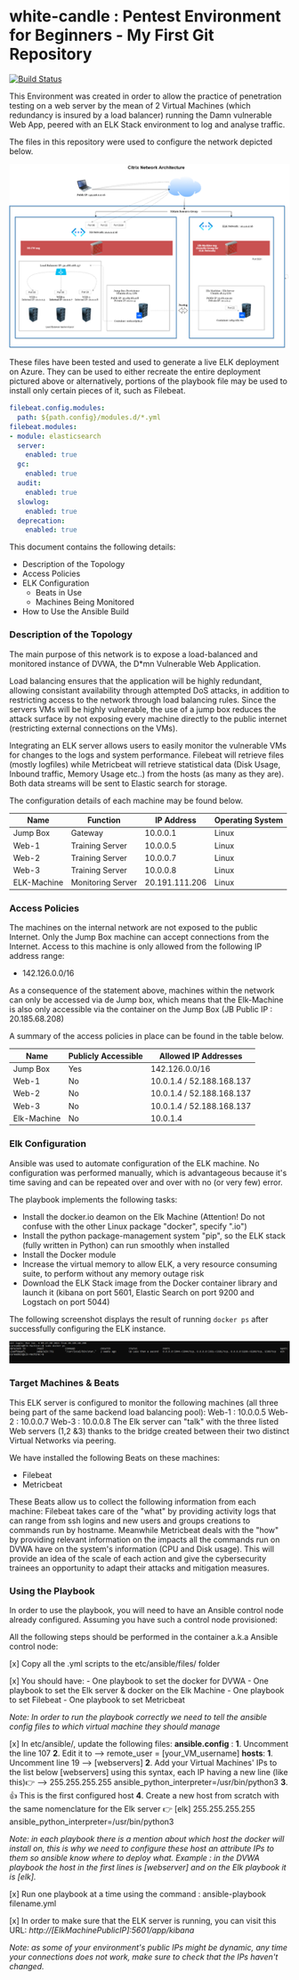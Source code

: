 # white-candle : Pentest Environment for Beginners - My First Git Repository

[![Build Status](https://travis-ci.org/joemccann/dillinger.svg?branch=master)](https://travis-ci.org/joemccann/dillinger)

This Environment was created in order to allow the practice of penetration testing on a web server by the mean of 2 Virtual Machines (which redundancy is insured by a load balancer) running the Damn vulnerable Web App, peered with an ELK Stack environment to log and analyse traffic. 

The files in this repository were used to configure the network depicted below.

![NS Resource Group](https://github.com/afolletet/white-candle/blob/main/3.%20Diagrams/NA-Network.png?raw=true)

These files have been tested and used to generate a live ELK deployment on Azure. They can be used to either recreate the entire deployment pictured above or alternatively,  portions of the playbook file may be used to install only certain pieces of it, such as Filebeat.

```yml
filebeat.config.modules:
  path: ${path.config}/modules.d/*.yml
filebeat.modules:
- module: elasticsearch
  server:
    enabled: true
  gc:
    enabled: true
  audit:
    enabled: true
  slowlog:
    enabled: true
  deprecation:
    enabled: true
```

This document contains the following details:
- Description of the Topology
- Access Policies
- ELK Configuration
  - Beats in Use
  - Machines Being Monitored
- How to Use the Ansible Build

### Description of the Topology

The main purpose of this network is to expose a load-balanced and monitored instance of DVWA, the D*mn Vulnerable Web Application.

Load balancing ensures that the application will be highly redundant, allowing consistant availability through attempted DoS attacks, in addition to restricting access to the network through load balancing rules.
Since the servers VMs will be highly vulnerable, the use of a jump box reduces the attack surface by not exposing every machine directly to the public internet (restricting external connections on the VMs).

Integrating an ELK server allows users to easily monitor the vulnerable VMs for changes to the logs and system performance.
Filebeat will retrieve files (mostly logfiles) while Metricbeat will retrieve statistical data (Disk Usage, Inbound traffic, Memory Usage etc..) from the hosts (as many as they are). Both data streams will be sent to Elastic search for storage.

The configuration details of each machine may be found below.

| Name        | Function          | IP Address     | Operating System |
|-------------|-------------------|----------------|------------------|
| Jump Box    | Gateway           | 10.0.0.1       | Linux            |
| Web-1       | Training Server   | 10.0.0.5       | Linux            |
| Web-2       | Training Server   | 10.0.0.7       | Linux            |  
| Web-3       | Training Server   | 10.0.0.8       | Linux            |
| ELK-Machine | Monitoring Server | 20.191.111.206 | Linux            |

### Access Policies

The machines on the internal network are not exposed to the public Internet. Only the Jump Box machine can accept connections from the Internet. Access to this machine is only allowed from the following IP address range:
- 142.126.0.0/16

As a consequence of the statement above, machines within the network can only be accessed via de Jump box, which means that the Elk-Machine is also only accessible via the container on the Jump Box (JB Public IP : 20.185.68.208)

A summary of the access policies in place can be found in the table below.

| Name          | Publicly Accessible | Allowed IP Addresses      |
|---------------|---------------------|---------------------------|
| Jump Box      | Yes                 | 142.126.0.0/16            |
| Web-1         | No                  | 10.0.1.4 / 52.188.168.137 |
| Web-2         | No                  | 10.0.1.4 / 52.188.168.137 |
| Web-3         | No                  | 10.0.1.4 / 52.188.168.137 |
| Elk-Machine   | No                  | 10.0.1.4                  |

### Elk Configuration

Ansible was used to automate configuration of the ELK machine. No configuration was performed manually, which is advantageous because it's time saving and can be repeated over and over with no (or very few) error. 

The playbook implements the following tasks:
- Install the docker.io deamon on the Elk Machine (Attention! Do not confuse with the other Linux package "docker", specify ".io")
- Install the python package-management system "pip", so the ELK stack (fully written in Python) can run smoothly when installed
- Install the Docker module
- Increase the virtual memory to allow ELK, a very resource consuming suite, to perform without any memory outage risk
- Download the ELK Stack image from the Docker container library and launch it (kibana on port 5601, Elastic Search on port 9200 and Logstach on port 5044)

The following screenshot displays the result of running `docker ps` after successfully configuring the ELK instance.

![Docker ps](https://github.com/afolletet/white-candle/blob/main/DockerPS_output.png?raw=true)

### Target Machines & Beats
This ELK server is configured to monitor the following machines (all three being part of the same backend load balancing pool):
Web-1 : 10.0.0.5
Web-2 : 10.0.0.7
Web-3 : 10.0.0.8
The Elk server can "talk" with the three listed Web servers (1,2 &3) thanks to the bridge created between their two distinct Virtual Networks via peering.  

We have installed the following Beats on these machines:
- Filebeat 
- Metricbeat

These Beats allow us to collect the following information from each machine:
Filebeat takes care of the "what" by providing activity logs that can range from ssh logins and new users and groups creations to commands run by hostname. Meanwhile Metricbeat deals with the "how" by providing relevant information on the impacts all the commands run on DVWA have on the system's information (CPU and Disk usage). This will provide an idea of the scale of each action and give the cybersecurity trainees an opportunity to adapt their attacks and mitigation measures. 

### Using the Playbook
In order to use the playbook, you will need to have an Ansible control node already configured. Assuming you have such a control node provisioned: 

All the following steps should be performed in the container a.k.a Ansible control node:

[x] Copy all the .yml scripts to the etc/ansible/files/ folder

[x] You should have: 
    - One playbook to set the docker for DVWA
    - One playbook to set the Elk server & docker on the Elk Machine 
    - One playbook to set Filebeat
    - One playbook to set Metricbeat

*Note: In order to run the playbook correctly we need to tell the ansible config files to which virtual machine they should manage*

[x] In etc/ansible/, update the following files: 
**ansible.config** : **1**. Uncomment the line 107 **2**. Edit it to --> remote_user = [your_VM_username]
**hosts**:  **1**. Uncomment line 19 --> [webservers] **2**. Add your Virtual Machines' IPs to the list below [webservers] using this syntax, each IP having a new line (like this)👉 --> 255.255.255.255 ansible_python_interpreter=/usr/bin/python3 **3**. 👍 This is the first configured host **4**. Create a new host from scratch with the same nomenclature for the Elk server 👉  [elk] 255.255.255.255 ansible_python_interpreter=/usr/bin/python3

*Note: in each playbook there is a mention about which host the docker will install on, this is why we need to configure these host an attribute IPs to them so ansible know where to deploy what. Example : in the DVWA playbook the host in the first lines is [webserver] and on the Elk playbook it is [elk].*

[x] Run one playbook at a time using the command : ansible-playbook filename.yml

[x] In order to make sure that the ELK server is running, you can visit this URL:   *http://[ElkMachinePublicIP]:5601/app/kibana*

*Note: as some of your environment's public IPs might be dynamic, any time your connections does not work, make sure to check that the IPs haven't changed.* 







